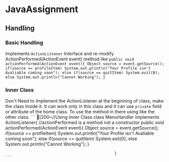 # JavaAssignment

## Handling
### Basic Handling 
Implements `ActionListener` Interface and re-modify ActionPerformed(ActionEvent event) method like
	```
 	public void actionPerformed(ActionEvent event){
        	Object source = event.getSource();
        	if(source == profileItem)
            		System.out.println("Your Profile isn't Avaliable coming soon");
        	else if(source == quitItem)
            		System.exit(0);
        	else
            		System.out.println("Cannot Working");
    	}	 
	```
### Inner Class
Don't Need to Implement the ActionListener at the beginning of class,
make the class Inside it. It can work only in this class and it can use `private` 
field or attribute of the home class. 
To use the method in there using like the other class.
	```
	[200~//Using Inner Class
	    class MenuHandler implements ActionListener{
	        //actionPerformed is a method not a constructor
		    public void actionPerformed(ActionEvent event){
		            Object source = event.getSource();
			            if(source == profileItem)
				                System.out.println("Your Profile isn't Avaliable coming soon");
						        else if(source == quitItem)
							            System.exit(0);
								            else
									                System.out.println("Cannot Working");
											    } 
											        
												    }
	```
